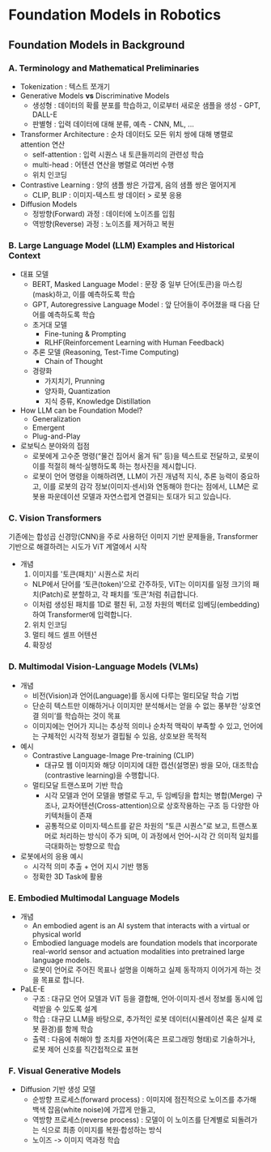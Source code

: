 # Foundation Models in Robotics

## Foundation Models in Background

### A. Terminology and Mathematical Preliminaries
- Tokenization : 텍스트 쪼개기
- Generative Models **vs** Discriminative Models
  - 생성형 : 데이터의 확률 분포를 학습하고, 이로부터 새로운 샘플을 생성 - GPT, DALL-E
  - 판별형 : 입력 데이터에 대해 분류, 예측 - CNN, ML, ...
- Transformer Architecture : 순차 데이터도 모든 위치 쌍에 대해 병렬로 attention 연산
  - self-attention : 입력 시퀀스 내 토큰들끼리의 관련성 학습
  - multi-head : 어텐션 연산을 병렬로 여러번 수행
  - 위치 인코딩
- Contrastive Learning : 양의 샘플 쌍은 가깝게, 음의 샘플 쌍은 멀어지게
  - CLIP, BLIP : 이미지-텍스트 쌍 데이터 > 로봇 응용
- Diffusion Models
  - 정방향(Forward) 과정 : 데이터에 노이즈를 입힘
  - 역방향(Reverse) 과정 : 노이즈를 제거하고 복원

### B. Large Language Model (LLM) Examples and Historical Context
- 대표 모델
  - BERT, Masked Language Model : 문장 중 일부 단어(토큰)을 마스킹(mask)하고, 이를 예측하도록 학습
  - GPT, Autoregressive Language Model : 앞 단어들이 주어졌을 때 다음 단어를 예측하도록 학습
  - 초거대 모델
    - Fine-tuning & Prompting
    - RLHF(Reinforcement Learning with Human Feedback)
  - 추론 모델 (Reasoning, Test-Time Computing)
    - Chain of Thought
  - 경량화
    - 가지치기, Prunning
    - 양자화, Quantization
    - 지식 증류, Knowledge Distillation
- How LLM can be Foundation Model?
  - Generalization
  - Emergent
  - Plug-and-Play
- 로보틱스 분야와의 접점
  - 로봇에게 고수준 명령(“물건 집어서 옮겨 둬” 등)을 텍스트로 전달하고, 로봇이 이를 적절히 해석·실행하도록 하는 청사진을 제시합니다.
  - 로봇이 언어 명령을 이해하려면, LLM이 가진 개념적 지식, 추론 능력이 중요하고, 이를 로봇의 감각 정보(이미지·센서)와 연동해야 한다는 점에서, LLM은 로봇용 파운데이션 모델과 자연스럽게 연결되는 토대가 되고 있습니다.

### C. Vision Transformers
기존에는 합성곱 신경망(CNN)을 주로 사용하던 이미지 기반 문제들을, Transformer 기반으로 해결하려는 시도가 ViT 계열에서 시작
- 개념
  1. 이미지를 '토큰(패치)' 시퀀스로 처리
    - NLP에서 단어를 ‘토큰(token)’으로 간주하듯, ViT는 이미지를 일정 크기의 패치(Patch)로 분할하고, 각 패치를 ‘토큰’처럼 취급합니다.
    - 이처럼 생성된 패치를 1D로 펼친 뒤, 고정 차원의 벡터로 임베딩(embedding)하여 Transformer에 입력합니다.
  2. 위치 인코딩
  3. 멀티 헤드 셀프 어텐션
  4. 확장성

### D. Multimodal Vision-Language Models (VLMs)
- 개념
  - 비전(Vision)과 언어(Language)를 동시에 다루는 멀티모달 학습 기법
  - 단순히 텍스트만 이해하거나 이미지만 분석해서는 얻을 수 없는 풍부한 ‘상호연결 의미’를 학습하는 것이 목표
  - 이미지에는 언어가 지니는 추상적 의미나 순차적 맥락이 부족할 수 있고, 언어에는 구체적인 시각적 정보가 결핍될 수 있음, 상호보완 목적적
- 예시
  - Contrastive Language-Image Pre-training (CLIP)
    - 대규모 웹 이미지와 해당 이미지에 대한 캡션(설명문) 쌍을 모아, 대조학습(contrastive learning)을 수행합니다.
  - 멀티모달 트랜스포머 기반 학습
    - 시각 모델과 언어 모델을 병렬로 두고, 두 임베딩을 합치는 병합(Merge) 구조나, 교차어텐션(Cross-attention)으로 상호작용하는 구조 등 다양한 아키텍처들이 존재
    - 공통적으로 이미지·텍스트를 같은 차원의 “토큰 시퀀스”로 보고, 트랜스포머로 처리하는 방식이 주가 되며, 이 과정에서 언어-시각 간 의미적 일치를 극대화하는 방향으로 학습
- 로봇에서의 응용 예시
  - 시각적 의미 추출 + 언어 지시 기반 행동
  - 정확한 3D Task에 활용

### E. Embodied Multimodal Language Models
- 개념
  - An embodied agent is an AI system that interacts with a virtual or physical world
  -  Embodied language models are foundation models that incorporate real-world sensor and actuation modalities into pretrained large language models. 
  - 로봇이 언어로 주어진 목표나 설명을 이해하고 실제 동작까지 이어가게 하는 것을 목표로 합니다.
- PaLE-E
  - 구조 : 대규모 언어 모델과 ViT 등을 결합해, 언어·이미지·센서 정보를 동시에 입력받을 수 있도록 설계
  - 학습 : 대규모 LLM을 바탕으로, 추가적인 로봇 데이터(시뮬레이션 혹은 실제 로봇 환경)를 함께 학습
  - 출력 : 다음에 취해야 할 조치를 자연어(혹은 프로그래밍 형태)로 기술하거나, 로봇 제어 신호를 직간접적으로 표현

### F. Visual Generative Models
- Diffusion 기반 생성 모델
  - 순방향 프로세스(forward process) : 이미지에 점진적으로 노이즈를 추가해 백색 잡음(white noise)에 가깝게 만들고,
  - 역방향 프로세스(reverse process) : 모델이 이 노이즈를 단계별로 되돌려가는 식으로 최종 이미지를 복원·합성하는 방식
  - 노이즈 -> 이미지 역과정 학습
